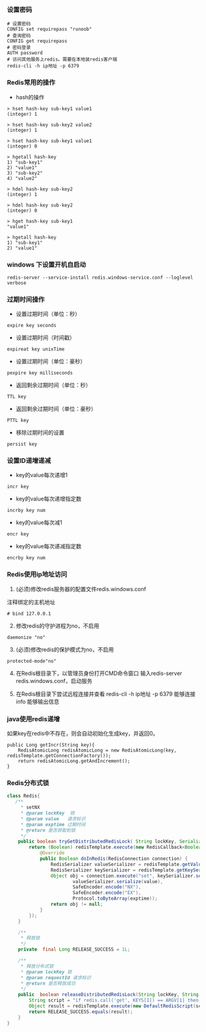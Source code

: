 ### 设置密码
~~~
# 设置密码
CONFIG set requirepass "runoob"
# 查询密码
CONFIG get requirepass
# 密码登录
AUTH password
# 访问其他服务上redis。需要在本地装redis客户端
redis-cli -h ip地址 -p 6379
~~~

### Redis常用的操作
* hash的操作
~~~
> hset hash-key sub-key1 value1
(integer) 1

> hset hash-key sub-key2 value2
(integer) 1

> hset hash-key sub-key1 value1
(integer) 0

> hgetall hash-key
1) "sub-key1"
2) "value1"
3) "sub-key2"
4) "value2"

> hdel hash-key sub-key2
(integer) 1

> hdel hash-key sub-key2
(integer) 0

> hget hash-key sub-key1
"value1"

> hgetall hash-key
1) "sub-key1"
2) "value1"
~~~

### windows 下设置开机自启动

~~~
redis-server --service-install redis.windows-service.conf --loglevel verbose
~~~

### 过期时间操作

* 设置过期时间（单位：秒）
~~~
expire key seconds
~~~

* 设置过期时间（时间戳）
~~~
expireat key unixTime
~~~

* 设置过期时间（单位：豪秒） 
~~~
pexpire key milliseconds
~~~

* 返回剩余过期时间（单位：秒）
~~~
TTL key
~~~

* 返回剩余过期时间（单位：豪秒）
~~~
PTTL key
~~~

* 移除过期时间的设置
~~~
persist key
~~~

### 设置ID递增递减

* key的value每次递增1
~~~
incr key
~~~

* key的value每次递增指定数
~~~
incrby key num
~~~

* key的value每次减1
~~~
encr key
~~~

* key的value每次递减指定数
~~~
encrby key num
~~~

### Redis使用ip地址访问

1. (必须)修改redis服务器的配置文件redis.windows.conf

注释绑定的主机地址
~~~
# bind 127.0.0.1
~~~
2. 修改redis的守护进程为no，不启用
~~~
daemonize "no"
~~~

3. (必须)修改redis的保护模式为no，不启用
~~~
protected-mode"no"
~~~

4. 在Redis根目录下，以管理员身份打开CMD命令窗口
输入redis-server redis.windows.conf，启动服务

5. 在Redis根目录下尝试远程连接并查看
redis-cli -h ip地址 -p 6379 能够连接
info 能够输出信息

### java使用redis递增
如果key在redis中不存在，则会自动初始化生成key，并返回0。
~~~
public Long getIncr(String key){
    RedisAtomicLong redisAtomicLong = new RedisAtomicLong(key, redisTemplate.getConnectionFactory());
    return redisAtomicLong.getAndIncrement();
}
~~~

### Redis分布式锁
 ~~~java
 class Redis{
    /**
      * setNX
      * @param lockKey  锁
      * @param value   请求标识
      * @param exptime 过期时间
      * @return 是否获取到锁
      */
     public boolean tryGetDistributedRedisLock( String lockKey, Serializable value, final long exptime) {
         return (Boolean) redisTemplate.execute(new RedisCallback<Boolean>() {
             @Override
             public Boolean doInRedis(RedisConnection connection) {
                 RedisSerializer valueSerializer = redisTemplate.getValueSerializer();
                 RedisSerializer keySerializer = redisTemplate.getKeySerializer();
                 Object obj = connection.execute("set", keySerializer.serialize(lockKey),
                         valueSerializer.serialize(value),
                         SafeEncoder.encode("NX"),
                         SafeEncoder.encode("EX"),
                         Protocol.toByteArray(exptime));
                 return obj != null;
             }
         });
     }
 
     /**
      * 释放锁
      */
     private  final Long RELEASE_SUCCESS = 1L;
 
     /**
      * 释放分布式锁
      * @param lockKey 锁
      * @param requestId 请求标识
      * @return 是否释放成功
      */
     public  boolean releaseDistributedRedisLock(String lockKey, String requestId) {
         String script = "if redis.call('get', KEYS[1]) == ARGV[1] then return redis.call('del', KEYS[1]) else return 0 end";
         Object result = redisTemplate.execute(new DefaultRedisScript(script,Long.class), Collections.singletonList(lockKey), requestId);
         return RELEASE_SUCCESS.equals(result);
     }
 }
 ~~~